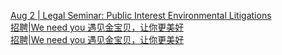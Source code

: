   
[Aug 2 | Legal Seminar: Public Interest Environmental Litigations](http://www.dianyue.me/archives/230/34wgqseqm8es189i/)  
[招聘|We need you 遇见金宝贝，让你更美好](http://www.dianyue.me/archives/938/haj6y3q635u0eacg/)  
[招聘|We need you 遇见金宝贝，让你更美好](http://www.dianyue.me/archives/945/17ezltr5cu4r5mz3/)